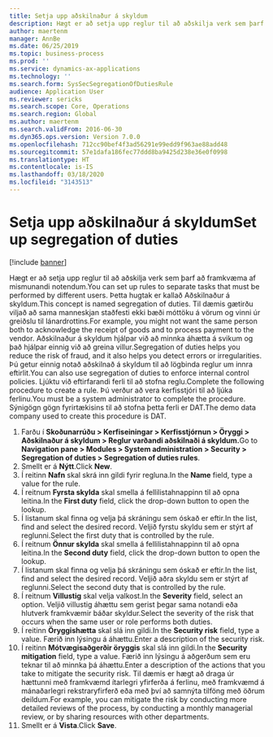 ```yaml
---
title: Setja upp aðskilnaður á skyldum
description: Hægt er að setja upp reglur til að aðskilja verk sem þarf að framkvæma af mismunandi notendum.
author: maertenm
manager: AnnBe
ms.date: 06/25/2019
ms.topic: business-process
ms.prod: ''
ms.service: dynamics-ax-applications
ms.technology: ''
ms.search.form: SysSecSegregationOfDutiesRule
audience: Application User
ms.reviewer: sericks
ms.search.scope: Core, Operations
ms.search.region: Global
ms.author: maertenm
ms.search.validFrom: 2016-06-30
ms.dyn365.ops.version: Version 7.0.0
ms.openlocfilehash: 712cc90bef4f3ad56291e99edd9f963ae88add48
ms.sourcegitcommit: 57e1dafa186fec77ddd8ba9425d238e36e0f0998
ms.translationtype: HT
ms.contentlocale: is-IS
ms.lasthandoff: 03/18/2020
ms.locfileid: "3143513"
---
```

# <a name="set-up-segregation-of-duties"></a><span data-ttu-id="5653d-103">Setja upp aðskilnaður á skyldum</span><span class="sxs-lookup"><span data-stu-id="5653d-103">Set up segregation of duties</span></span>

[!include [banner](../../includes/banner.md)]

<span data-ttu-id="5653d-104">Hægt er að setja upp reglur til að aðskilja verk sem þarf að framkvæma af mismunandi notendum.</span><span class="sxs-lookup"><span data-stu-id="5653d-104">You can set up rules to separate tasks that must be performed by different users.</span></span> <span data-ttu-id="5653d-105">Þetta hugtak er kallað Aðskilnaður á skyldum.</span><span class="sxs-lookup"><span data-stu-id="5653d-105">This concept is named segregation of duties.</span></span> <span data-ttu-id="5653d-106">Til dæmis gætirðu viljað að sama manneskjan staðfesti ekki bæði móttöku á vörum og vinni úr greiðslu til lánardrottins.</span><span class="sxs-lookup"><span data-stu-id="5653d-106">For example, you might not want the same person both to acknowledge the receipt of goods and to process payment to the vendor.</span></span> <span data-ttu-id="5653d-107">Aðskilnaður á skyldum hjálpar við að minnka áhætta á svikum og það hjálpar einnig við að greina villur.</span><span class="sxs-lookup"><span data-stu-id="5653d-107">Segregation of duties helps you reduce the risk of fraud, and it also helps you detect errors or irregularities.</span></span> <span data-ttu-id="5653d-108">Þú getur einnig notað aðskilnað á skyldum til að lögbinda reglur um innra eftirlit.</span><span class="sxs-lookup"><span data-stu-id="5653d-108">You can also use segregation of duties to enforce internal control policies.</span></span> <span data-ttu-id="5653d-109">Ljúktu við eftirfarandi ferli til að stofna reglu.</span><span class="sxs-lookup"><span data-stu-id="5653d-109">Complete the following procedure to create a rule.</span></span> <span data-ttu-id="5653d-110">Þú verður að vera kerfisstjóri til að ljúka ferlinu.</span><span class="sxs-lookup"><span data-stu-id="5653d-110">You must be a system administrator to complete the procedure.</span></span> <span data-ttu-id="5653d-111">Sýnigögn gögn fyrirtækisins til að stofna þetta ferli er DAT.</span><span class="sxs-lookup"><span data-stu-id="5653d-111">The demo data company used to create this procedure is DAT.</span></span> 

1. <span data-ttu-id="5653d-112">Farðu í **Skoðunarrúðu > Kerfiseiningar > Kerfisstjórnun > Öryggi > Aðskilnaður á skyldum > Reglur varðandi aðskilnaði á skyldum.**</span><span class="sxs-lookup"><span data-stu-id="5653d-112">Go to **Navigation pane > Modules > System administration > Security > Segregation of duties > Segregation of duties rules**.</span></span>
2. <span data-ttu-id="5653d-113">Smellt er á **Nýtt**.</span><span class="sxs-lookup"><span data-stu-id="5653d-113">Click **New**.</span></span>
3. <span data-ttu-id="5653d-114">Í reitinn **Nafn** skal skrá inn gildi fyrir regluna.</span><span class="sxs-lookup"><span data-stu-id="5653d-114">In the **Name** field, type a value for the rule.</span></span>
4. <span data-ttu-id="5653d-115">Í reitnum **Fyrsta skylda** skal smella á fellilistahnappinn til að opna leitina.</span><span class="sxs-lookup"><span data-stu-id="5653d-115">In the **First duty** field, click the drop-down button to open the lookup.</span></span>
5. <span data-ttu-id="5653d-116">Í listanum skal finna og velja þá skráningu sem óskað er eftir.</span><span class="sxs-lookup"><span data-stu-id="5653d-116">In the list, find and select the desired record.</span></span> <span data-ttu-id="5653d-117">Veljið fyrstu skyldu sem er stýrt af reglunni.</span><span class="sxs-lookup"><span data-stu-id="5653d-117">Select the first duty that is controlled by the rule.</span></span>
6. <span data-ttu-id="5653d-118">Í reitnum **Önnur skylda** skal smella á fellilistahnappinn til að opna leitina.</span><span class="sxs-lookup"><span data-stu-id="5653d-118">In the **Second duty** field, click the drop-down button to open the lookup.</span></span> 
7. <span data-ttu-id="5653d-119">Í listanum skal finna og velja þá skráningu sem óskað er eftir.</span><span class="sxs-lookup"><span data-stu-id="5653d-119">In the list, find and select the desired record.</span></span> <span data-ttu-id="5653d-120">Veljið aðra skyldu sem er stýrt af reglunni.</span><span class="sxs-lookup"><span data-stu-id="5653d-120">Select the second duty that is controlled by the rule.</span></span>
10. <span data-ttu-id="5653d-121">Í reitnum **Villustig** skal velja valkost.</span><span class="sxs-lookup"><span data-stu-id="5653d-121">In the **Severity** field, select an option.</span></span> <span data-ttu-id="5653d-122">Veljið villustig áhættu sem gerist þegar sama notandi eða hlutverk framkvæmir báðar skyldur.</span><span class="sxs-lookup"><span data-stu-id="5653d-122">Select the severity of the risk that occurs when the same user or role performs both duties.</span></span>  
11. <span data-ttu-id="5653d-123">Í reitinn **Öryggishætta** skal slá inn gildi.</span><span class="sxs-lookup"><span data-stu-id="5653d-123">In the **Security risk** field, type a value.</span></span> <span data-ttu-id="5653d-124">Færið inn lýsingu á áhættu.</span><span class="sxs-lookup"><span data-stu-id="5653d-124">Enter a description of the security risk.</span></span>  
12. <span data-ttu-id="5653d-125">Í reitinn **Mótvægisaðgerðir öryggis** skal slá inn gildi.</span><span class="sxs-lookup"><span data-stu-id="5653d-125">In the **Security mitigation** field, type a value.</span></span> <span data-ttu-id="5653d-126">Færið inn lýsingu á aðgerðum sem eru teknar til að minnka þá áhættu.</span><span class="sxs-lookup"><span data-stu-id="5653d-126">Enter a description of the actions that you take to mitigate the security risk.</span></span> <span data-ttu-id="5653d-127">Til dæmis er hægt að draga úr hættunni með framkvæmd ítarlegri yfirferða á ferlinu, með framkvæmd á mánaðarlegri rekstraryfirferð eða með því að samnýta tilföng með öðrum deildum.</span><span class="sxs-lookup"><span data-stu-id="5653d-127">For example, you can mitigate the risk by conducting more detailed reviews of the process, by conducting a monthly managerial review, or by sharing resources with other departments.</span></span>     
13. <span data-ttu-id="5653d-128">Smellt er á **Vista**.</span><span class="sxs-lookup"><span data-stu-id="5653d-128">Click **Save**.</span></span>

